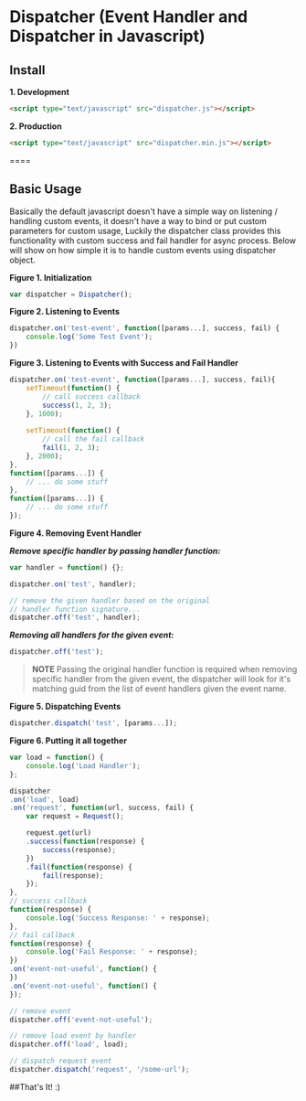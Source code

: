 Dispatcher (Event Handler and Dispatcher in Javascript)
====

<a name="install"></a>
## Install

**1. Development**
```html
<script type="text/javascript" src="dispatcher.js"></script>
```

**2. Production**
```html
<script type="text/javascript" src="dispatcher.min.js"></script>
```

====

<a name="basic"></a>
## Basic Usage

Basically the default javascript doesn't have a simple way on listening / handling custom events, it doesn't have a way to bind or put custom parameters for custom usage, Luckily the dispatcher class provides this functionality with custom success and fail handler for async process. Below will show on how simple it is to handle custom events using dispatcher object.

**Figure 1. Initialization**
```js
var dispatcher = Dispatcher();
```

**Figure 2. Listening to Events**
```js
dispatcher.on('test-event', function([params...], success, fail) {
    console.log('Some Test Event');
})
```

**Figure 3. Listening to Events with Success and Fail Handler**
```js
dispatcher.on('test-event', function([params...], success, fail){
    setTimeout(function() {
        // call success callback
        success(1, 2, 3);
    }, 1000);
    
    setTimeout(function() {
        // call the fail callback
        fail(1, 2, 3);
    }, 2000);
},
function([params...]) {
    // ... do some stuff
},
function([params...]) {
    // ... do some stuff
});
```

**Figure 4. Removing Event Handler**

***Remove specific handler by passing handler function:***
```js
var handler = function() {};

dispatcher.on('test', handler);

// remove the given handler based on the original
// handler function signature...
dispatcher.off('test', handler);
```

***Removing all handlers for the given event:***
```js
dispatcher.off('test');
```

>**NOTE** Passing the original handler function is required when removing specific handler from the given event, the dispatcher will look for it's matching guid from the list of event handlers given the event name.

**Figure 5. Dispatching Events**
```js
dispatcher.dispatch('test', [params...]);
```

**Figure 6. Putting it all together**
```js
var load = function() {
    console.log('Load Handler');
};

dispatcher
.on('load', load)
.on('request', function(url, success, fail) {
    var request = Request();

    request.get(url)
    .success(function(response) {
        success(response);
    })
    .fail(function(response) {
        fail(response);
    });
},
// success callback
function(response) {
    console.log('Success Response: ' + response);
},
// fail callback
function(response) {
    console.log('Fail Response: ' + response);
})
.on('event-not-useful', function() {
})
.on('event-not-useful', function() {
});

// remove event
dispatcher.off('event-not-useful');

// remove load event by handler
dispatcher.off('load', load);

// dispatch request event
dispatcher.dispatch('request', '/some-url');
```

##That's It! :)